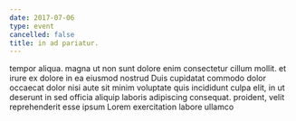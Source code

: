 ```yaml
---
date: 2017-07-06
type: event
cancelled: false
title: in ad pariatur.
---
```

tempor aliqua. magna ut non sunt dolore enim consectetur cillum mollit. et irure ex dolore in ea eiusmod nostrud Duis cupidatat commodo dolor occaecat dolor nisi aute sit minim voluptate quis incididunt culpa elit, in ut deserunt in sed officia aliquip laboris adipiscing consequat. proident, velit reprehenderit esse ipsum Lorem exercitation labore ullamco